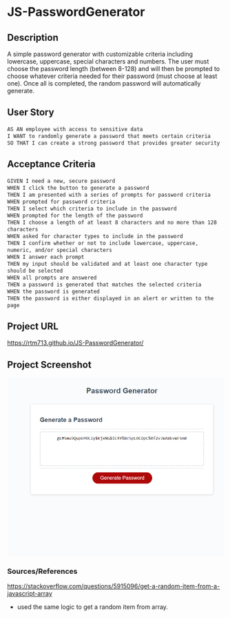 # JS-PasswordGenerator

## Description
A simple password generator with customizable criteria including lowercase, uppercase, special characters and numbers. The user must choose the password length (between 8-128) and will then be prompted to choose whatever criteria needed for their password (must choose at least one). Once all is completed, the random password will automatically generate. 

## User Story
```
AS AN employee with access to sensitive data
I WANT to randomly generate a password that meets certain criteria
SO THAT I can create a strong password that provides greater security
```

## Acceptance Criteria 
```
GIVEN I need a new, secure password
WHEN I click the button to generate a password
THEN I am presented with a series of prompts for password criteria
WHEN prompted for password criteria
THEN I select which criteria to include in the password
WHEN prompted for the length of the password
THEN I choose a length of at least 8 characters and no more than 128 characters
WHEN asked for character types to include in the password
THEN I confirm whether or not to include lowercase, uppercase, numeric, and/or special characters
WHEN I answer each prompt
THEN my input should be validated and at least one character type should be selected
WHEN all prompts are answered
THEN a password is generated that matches the selected criteria
WHEN the password is generated
THEN the password is either displayed in an alert or written to the page
```

## Project URL
https://rtm713.github.io/JS-PasswordGenerator/


## Project Screenshot
![](/assets/Images/Screenshot%202023-04-06%20202457.png)

### Sources/References

https://stackoverflow.com/questions/5915096/get-a-random-item-from-a-javascript-array

 - used the same logic to get a random item from array.